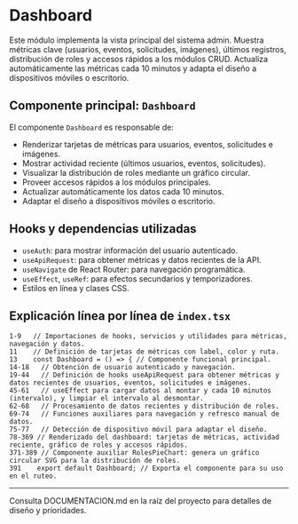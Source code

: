 # Dashboard

Este módulo implementa la vista principal del sistema admin. Muestra métricas clave (usuarios, eventos, solicitudes, imágenes), últimos registros, distribución de roles y accesos rápidos a los módulos CRUD. Actualiza automáticamente las métricas cada 10 minutos y adapta el diseño a dispositivos móviles o escritorio.

## Componente principal: `Dashboard`

El componente `Dashboard` es responsable de:
- Renderizar tarjetas de métricas para usuarios, eventos, solicitudes e imágenes.
- Mostrar actividad reciente (últimos usuarios, eventos, solicitudes).
- Visualizar la distribución de roles mediante un gráfico circular.
- Proveer accesos rápidos a los módulos principales.
- Actualizar automáticamente los datos cada 10 minutos.
- Adaptar el diseño a dispositivos móviles o escritorio.

## Hooks y dependencias utilizadas
- `useAuth`: para mostrar información del usuario autenticado.
- `useApiRequest`: para obtener métricas y datos recientes de la API.
- `useNavigate` de React Router: para navegación programática.
- `useEffect`, `useRef`: para efectos secundarios y temporizadores.
- Estilos en línea y clases CSS.

## Explicación línea por línea de `index.tsx`

```tsx
1-9   // Importaciones de hooks, servicios y utilidades para métricas, navegación y datos.
11    // Definición de tarjetas de métricas con label, color y ruta.
13    const Dashboard = () => { // Componente funcional principal.
14-18   // Obtención de usuario autenticado y navegación.
19-44   // Definición de hooks useApiRequest para obtener métricas y datos recientes de usuarios, eventos, solicitudes e imágenes.
45-61   // useEffect para cargar datos al montar y cada 10 minutos (intervalo), y limpiar el intervalo al desmontar.
62-68   // Procesamiento de datos recientes y distribución de roles.
69-74   // Funciones auxiliares para navegación y refresco manual de datos.
75-77   // Detección de dispositivo móvil para adaptar el diseño.
78-369 // Renderizado del dashboard: tarjetas de métricas, actividad reciente, gráfico de roles y accesos rápidos.
371-389 // Componente auxiliar RolesPieChart: genera un gráfico circular SVG para la distribución de roles.
391    export default Dashboard; // Exporta el componente para su uso en el ruteo.
```

---

Consulta DOCUMENTACION.md en la raíz del proyecto para detalles de diseño y prioridades. 